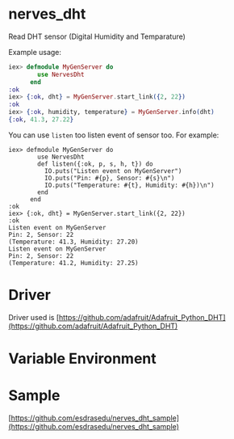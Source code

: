# nerves_dht

<!-- DOCS -->

Read DHT sensor (Digital Humidity and Temparature)

Example usage:

```elixir
iex> defmodule MyGenServer do
        use NervesDht
      end
:ok
iex> {:ok, dht} = MyGenServer.start_link({2, 22})
:ok
iex> {:ok, humidity, temperature} = MyGenServer.info(dht)
{:ok, 41.3, 27.22}
```

You can use `listen` too listen event of sensor too.
For example:

```
iex> defmodule MyGenServer do
        use NervesDht
        def listen({:ok, p, s, h, t}) do
          IO.puts("Listen event on MyGenServer")
          IO.puts("Pin: #{p}, Sensor: #{s}\n")
          IO.puts("Temperature: #{t}, Humidity: #{h})\n")
        end
      end
:ok
iex> {:ok, dht} = MyGenServer.start_link({2, 22})
:ok
Listen event on MyGenServer
Pin: 2, Sensor: 22
(Temperature: 41.3, Humidity: 27.20)
Listen event on MyGenServer
Pin: 2, Sensor: 22
(Temperature: 41.2, Humidity: 27.25)
```

<!-- DOCS -->

# Driver
Driver used is [https://github.com/adafruit/Adafruit_Python_DHT](https://github.com/adafruit/Adafruit_Python_DHT)

# Variable Environment

# Sample
[https://github.com/esdrasedu/nerves_dht_sample](https://github.com/esdrasedu/nerves_dht_sample)
